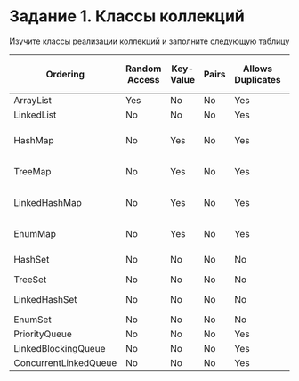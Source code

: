 Задание 1. Классы коллекций
===========================
Изучите классы реализации коллекций и заполните следующую таблицу

Ordering  | Random Access | Key-Value | Pairs | Allows Duplicates | Allows Null Values | Thread Safe | Blocking Operations
----------|---------------|-----------|-------|-------------------|--------------------|-------------|--------------------
ArrayList |	Yes           | No        | No    | Yes               | Yes                | No          | No 
LinkedList| No            | No        | No    | Yes               | Yes                | No          | No
HashMap   | No            | Yes       | No    | Yes               | Keys - Only one    | No          | No
TreeMap   | No            | Yes       | No    | Yes               | Keys - No          | No          | No
LinkedHashMap | No        | Yes       | No    | Yes               | Keys - Only one    | No          | No
EnumMap   | No            | Yes       | No    | Yes               | Keys - No          | No          | No
HashSet   | No            | No        | No    | No                | Only one           | No          | No
TreeSet   | No            | No        | No    | No                | No                 | No          | No
LinkedHashSet | No        | No        | No    | No                | Only one           | No          | No
EnumSet   |  No           | No        | No    | No                | No                 | No          | No
PriorityQueue| No         | No        | No    | Yes               | No                 | No          | No
LinkedBlockingQueue| No   | No        | No    | Yes               | No                 | Yes         | Yes 
ConcurrentLinkedQueue| No | No        | No    | Yes               | No                 | Yes         | No



 